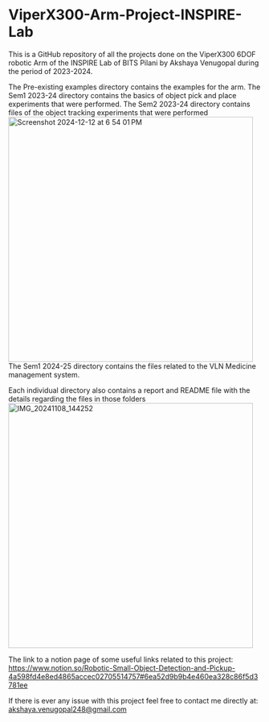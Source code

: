 # ViperX300-Arm-Project-INSPIRE-Lab

This is a GitHub repository of all the projects done on the ViperX300 6DOF robotic Arm of the INSPIRE Lab of BITS Pilani by Akshaya Venugopal during the period of 2023-2024.

The Pre-existing examples directory contains the examples for the arm.
The Sem1 2023-24 directory contains the basics of object pick and place experiments that were performed.
The Sem2 2023-24 directory contains files of the object tracking experiments that were performed
<img width="487" alt="Screenshot 2024-12-12 at 6 54 01 PM" src="https://github.com/user-attachments/assets/ff016bea-15d6-4f05-beb5-599b224581ae" />
The Sem1 2024-25 directory contains the files related to the VLN Medicine management system.

Each individual directory also contains a report and README file with the details regarding the files in those folders
<img width = "487" alt="IMG_20241108_144252" src="https://github.com/user-attachments/assets/ff27981c-244e-48f6-a749-6d2b6929a5b4" />

The link to a notion page of some useful links related to this project: https://www.notion.so/Robotic-Small-Object-Detection-and-Pickup-4a598fd4e8ed4865accec02705514757#6ea52d9b9b4e460ea328c86f5d3781ee

If there is ever any issue with this project feel free to contact me directly at: akshaya.venugopal248@gmail.com
